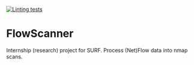 [![Linting tests](https://github.com/aretsmarvin/FlowScanner/actions/workflows/pylint.yml/badge.svg?branch=master)](https://github.com/aretsmarvin/FlowScanner/actions/workflows/pylint.yml/?branch=master)

# FlowScanner
Internship (research) project for SURF. Process (Net)Flow data into nmap scans. 
